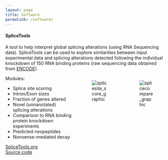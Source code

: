```yaml
---
layout: page
title: Software
permalink: /software/
---
```


<div class="content">

<h4>SpliceTools</h4>
<p>A tool to help interpret global splicing alterations (using RNA Sequencing data). SpliceTools can be used to explore similarities between input experimental data and splicing alterations detected following the individual knockdown of 150  RNA binding proteins (raw sequencing data obtained from <a href="https://www.encodeproject.org/">ENCODE</a>).</p>

<div class="columns">


<div class="column">
Modules:
<ul>
  <li>Splice site scoring</li>
  <li>Intron/Exon sizes</li>
  <li>Fraction of genes altered</li>
  <li>Novel (unnanotated) splicing alterations</li>
  <li>Comparison to RNA binding protein knockdown experiments</li>
  <li>Predicted neopeptides</li>
  <li>Nonsense-mediated decay</li>
</ul>
<a href="https://splicetools.org">SpliceTools.org</a><br>
<i class="fa fa-github"></i><a href="https://github.com/flemingtonlab/SpliceTools"> Source code</a>
</div>

<div class="column is-one-third">
<figure>
<img alt="splicesite_score_graphic" src="https://github.com/ungerleiderlab/ungerleiderlab.github.io/assets/174884808/6374c882-db32-4dde-b4b0-b799316ef4c2"/>
</figure>
</div>
<div class="column is-one-third">
<figure>
<img alt="splicecompare_graphic" src="{{ site.baseurl }}/images/splicecompare.png">


</figure>
</div>
</div>
</div>

